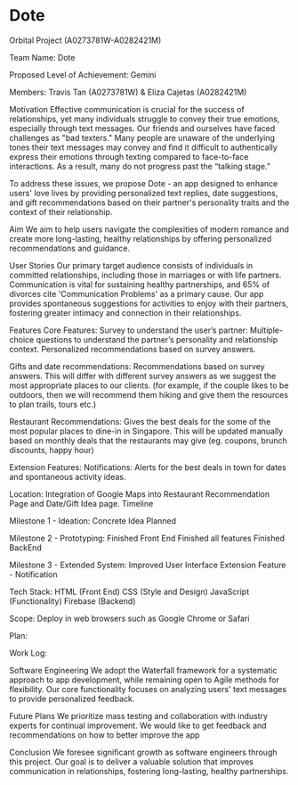 # Dote
Orbital Project (A0273781W-A0282421M)

Team Name: Dote

Proposed Level of Achievement: Gemini

Members: Travis Tan (A0273781W) & Eliza Cajetas (A0282421M)

Motivation
Effective communication is crucial for the success of relationships, yet many individuals struggle to convey their true emotions, especially through text messages. Our friends and ourselves have faced challenges as "bad texters." Many people are unaware of the underlying tones their text messages may convey and find it difficult to authentically express their emotions through texting compared to face-to-face interactions. As a result, many do not progress past the “talking stage.”

To address these issues, we propose Dote - an app designed to enhance users' love lives by providing personalized text replies, date suggestions, and gift recommendations based on their partner's personality traits and the context of their relationship.

Aim
We aim to help users navigate the complexities of modern romance and create more long-lasting, healthy relationships by offering personalized recommendations and guidance.

User Stories
Our primary target audience consists of individuals in committed relationships, including those in marriages or with life partners. Communication is vital for sustaining healthy partnerships, and 65% of divorces cite 'Communication Problems' as a primary cause.
Our app provides spontaneous suggestions for activities to enjoy with their partners, fostering greater intimacy and connection in their relationships.

Features
Core Features:
Survey to understand the user’s partner:
Multiple-choice questions to understand the partner’s personality and relationship context.
Personalized recommendations based on survey answers.

Gifts and date recommendations:
Recommendations based on survey answers. This will differ with different survey answers as we suggest the most appropriate places to our clients. (for example, if the couple likes to be outdoors, then we will recommend them hiking and give them the resources to plan trails, tours etc.)

Restaurant Recommendations:
Gives the best deals for the some of the most popular places to dine-in in Singapore. This will be updated manually based on monthly deals that the restaurants may give (eg. coupons, brunch discounts, happy hour) 

Extension Features:
Notifications:
Alerts for the best deals in town for dates and spontaneous activity ideas.

Location: 
Integration of Google Maps into Restaurant Recommendation Page and Date/Gift Idea page. 
Timeline

Milestone 1 - Ideation:
Concrete Idea Planned 

Milestone 2 - Prototyping:
Finished Front End 
Finished all features
Finished BackEnd

Milestone 3 - Extended System:
Improved User Interface 
Extension Feature - Notification

Tech Stack: 
HTML (Front End)
CSS (Style and Design) 
JavaScript (Functionality)
Firebase (Backend)

Scope: 
Deploy in web browsers such as Google Chrome or Safari

Plan: 

Work Log:


Software Engineering
We adopt the Waterfall framework for a systematic approach to app development, while remaining open to Agile methods for flexibility. Our core functionality focuses on analyzing users' text messages to provide personalized feedback.

Future Plans
We prioritize mass testing and collaboration with industry experts for continual improvement. We would like to get feedback and recommendations on how to better improve the app

Conclusion
We foresee significant growth as software engineers through this project. Our goal is to deliver a valuable solution that improves communication in relationships, fostering long-lasting, healthy partnerships.
